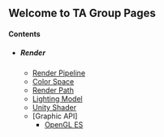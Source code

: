 ## Welcome to TA Group Pages

####  Contents

- #####  Render

  - [Render Pipeline](https://hehanxin.github.io/TA/render/render_pipeline)
  - [Color Space](https://hehanxin.github.io/TA/render/color_space)
  - [Render Path](https://hehanxin.github.io/TA/render/render_path)
  - [Lighting Model](https://hehanxin.github.io/TA/render/lighting_model)
  - [Unity Shader](https://hehanxin.github.io/TA/render/unity_shader)
  - [Graphic API]
    - [OpenGL ES](https://hehanxin.github.io/TA/render/graphic_api/opengl_es)